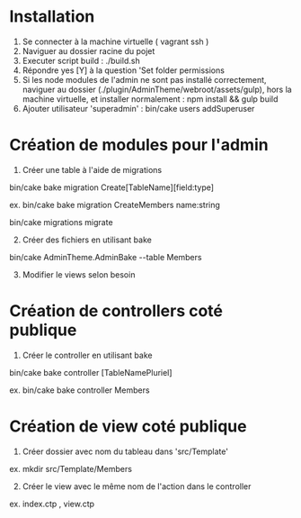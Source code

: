 # Installation

1. Se connecter à la machine virtuelle ( vagrant ssh )
2. Naviguer au dossier racine du pojet
3. Executer script build : ./build.sh
4. Répondre yes [Y] à la question 'Set folder permissions
5. Si les node modules de l'admin ne sont pas installé correctement, naviguer au dossier (./plugin/AdminTheme/webroot/assets/gulp), hors la machine virtuelle, et installer normalement : npm install && gulp build
6. Ajouter utilisateur 'superadmin' : bin/cake users addSuperuser

# Création de modules pour l'admin

1. Créer une table à l'aide de migrations

bin/cake bake migration Create[TableName][field:type]

ex. bin/cake bake migration CreateMembers name:string

bin/cake migrations migrate

2. Créer des fichiers en utilisant bake

bin/cake AdminTheme.AdminBake --table Members

3. Modifier le views selon besoin

# Création de controllers coté publique

1. Créer le controller en utilisant bake

bin/cake bake controller [TableNamePluriel]

ex. bin/cake bake controller Members

# Création de view coté publique

1. Créer dossier avec nom du tableau dans 'src/Template'

ex. mkdir src/Template/Members

2. Créer le view avec le même nom de l'action dans le controller

ex. index.ctp , view.ctp
